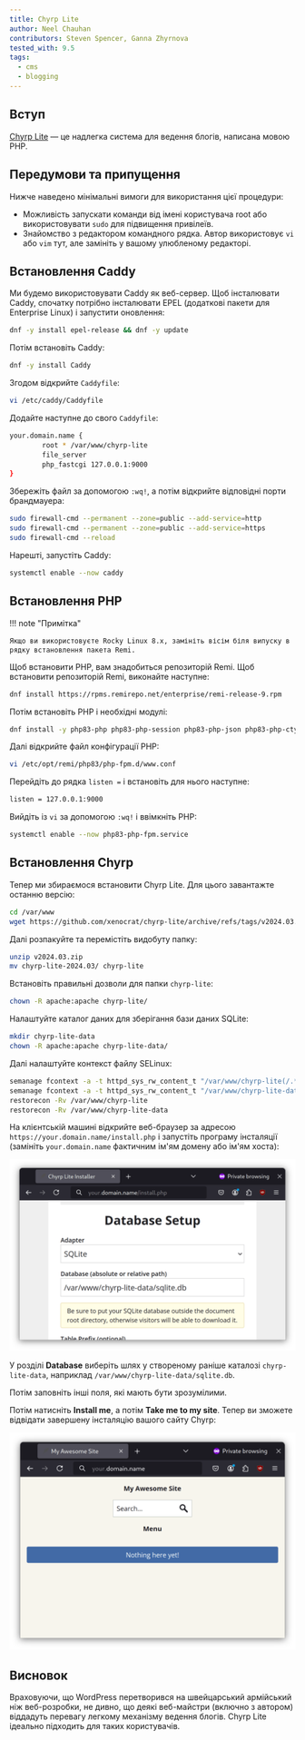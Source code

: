 ```yaml
---
title: Chyrp Lite
author: Neel Chauhan
contributors: Steven Spencer, Ganna Zhyrnova
tested_with: 9.5
tags:
  - cms
  - blogging
---
```


## Вступ

[Chyrp Lite](https://chyrplite.net/) — це надлегка система для ведення блогів, написана мовою PHP.

## Передумови та припущення

Нижче наведено мінімальні вимоги для використання цієї процедури:

- Можливість запускати команди від імені користувача root або використовувати `sudo` для підвищення привілеїв.
- Знайомство з редактором командного рядка. Автор використовує `vi` або `vim` тут, але замініть у вашому улюбленому редакторі.

## Встановлення Caddy

Ми будемо використовувати Caddy як веб-сервер. Щоб інсталювати Caddy, спочатку потрібно інсталювати EPEL (додаткові пакети для Enterprise Linux) і запустити оновлення:

```bash
dnf -y install epel-release && dnf -y update
```

Потім встановіть Caddy:

```bash
dnf -y install Caddy
```

Згодом відкрийте `Caddyfile`:

```bash
vi /etc/caddy/Caddyfile
```

Додайте наступне до свого `Caddyfile`:

```bash
your.domain.name {
        root * /var/www/chyrp-lite
        file_server
        php_fastcgi 127.0.0.1:9000
}
```

Збережіть файл за допомогою `:wq!`, а потім відкрийте відповідні порти брандмауера:

```bash
sudo firewall-cmd --permanent --zone=public --add-service=http
sudo firewall-cmd --permanent --zone=public --add-service=https
sudo firewall-cmd --reload
```

Нарешті, запустіть Caddy:

```bash
systemctl enable --now caddy
```

## Встановлення PHP

!!! note "Примітка"

```
Якщо ви використовуєте Rocky Linux 8.x, замініть вісім біля випуску в рядку встановлення пакета Remi. 
```

Щоб встановити PHP, вам знадобиться репозиторій Remi. Щоб встановити репозиторій Remi, виконайте наступне:

```bash
dnf install https://rpms.remirepo.net/enterprise/remi-release-9.rpm
```

Потім встановіть PHP і необхідні модулі:

```bash
dnf install -y php83-php php83-php-session php83-php-json php83-php-ctype php83-php-filter php83-php-libxml php83-php-simplexml php83-php-mbstring php83-php-pdo php83-php-curl
```

Далі відкрийте файл конфігурації PHP:

```bash
vi /etc/opt/remi/php83/php-fpm.d/www.conf
```

Перейдіть до рядка `listen =` і встановіть для нього наступне:

```bash
listen = 127.0.0.1:9000
```

Вийдіть із `vi` за допомогою `:wq!` і ввімкніть PHP:

```bash
systemctl enable --now php83-php-fpm.service
```

## Встановлення Chyrp

Тепер ми збираємося встановити Chyrp Lite. Для цього завантажте останню версію:

```bash
cd /var/www
wget https://github.com/xenocrat/chyrp-lite/archive/refs/tags/v2024.03.zip
```

Далі розпакуйте та перемістіть видобуту папку:

```bash
unzip v2024.03.zip
mv chyrp-lite-2024.03/ chyrp-lite
```

Встановіть правильні дозволи для папки `chyrp-lite`:

```bash
chown -R apache:apache chyrp-lite/
```

Налаштуйте каталог даних для зберігання бази даних SQLite:

```bash
mkdir chyrp-lite-data
chown -R apache:apache chyrp-lite-data/
```

Далі налаштуйте контекст файлу SELinux:

```bash
semanage fcontext -a -t httpd_sys_rw_content_t "/var/www/chyrp-lite(/.*)?"
semanage fcontext -a -t httpd_sys_rw_content_t "/var/www/chyrp-lite-data(/.*)?"
restorecon -Rv /var/www/chyrp-lite
restorecon -Rv /var/www/chyrp-lite-data
```

На клієнтській машині відкрийте веб-браузер за адресою `https://your.domain.name/install.php` і запустіть програму інсталяції (замініть `your.domain.name` фактичним ім'ям домену або ім'ям хоста):

![Chyrp Lite Setup](../images/chyrp_lite_setup.png)

У розділі **Database** виберіть шлях у створеному раніше каталозі `chyrp-lite-data`, наприклад `/var/www/chyrp-lite-data/sqlite.db`.

Потім заповніть інші поля, які мають бути зрозумілими.

Потім натисніть **Install me**, а потім **Take me to my site**. Тепер ви зможете відвідати завершену інсталяцію вашого сайту Chyrp:

![Chyrp Lite](../images/chyrp_lite.png)

## Висновок

Враховуючи, що WordPress перетворився на швейцарський армійський ніж веб-розробки, не дивно, що деякі веб-майстри (включно з автором) віддадуть перевагу легкому механізму ведення блогів. Chyrp Lite ідеально підходить для таких користувачів.
